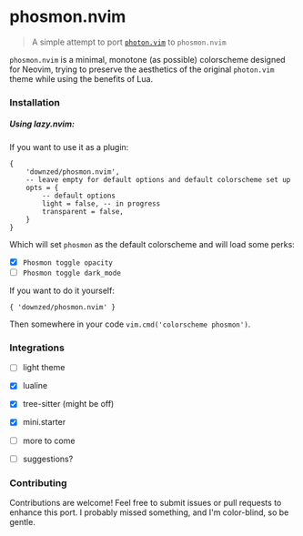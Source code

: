 # phosmon.nvim
> A simple attempt to port [`photon.vim`](https://github.com/axvr/photon.vim) to `phosmon.nvim`

`phosmon.nvim` is a minimal, monotone (as possible) colorscheme designed for Neovim, trying to preserve the aesthetics of the original `photon.vim` theme while using the benefits of Lua.

### Installation
##### Using lazy.nvim:

If you want to use it as a plugin: 
```
{
    'downzed/phosmon.nvim',
    -- leave empty for default options and default colorscheme set up
    opts = {
        -- default options
        light = false, -- in progress
        transparent = false,
    }
}
```
Which will set `phosmon` as the default colorscheme and will load some perks:<br />
- [x] `Phosmon toggle opacity`
- [ ] `Phosmon toggle dark_mode`

If you want to do it yourself:
```
{ 'downzed/phosmon.nvim' }
```
Then somewhere in your code `vim.cmd('colorscheme phosmon')`.

### Integrations
- [ ] light theme
- [x] lualine
- [x] tree-sitter (might be off)
- [x] mini.starter
- [ ] more to come
- [ ] suggestions?


### Contributing
Contributions are welcome! Feel free to submit issues or pull requests to enhance this port.
I probably missed something, and I'm color-blind, so be gentle.

